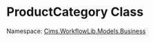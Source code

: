 # ProductCategory Class 

Namespace: [Cims.WorkflowLib.Models.Business](Cims.WorkflowLib.Models.Business.md)
